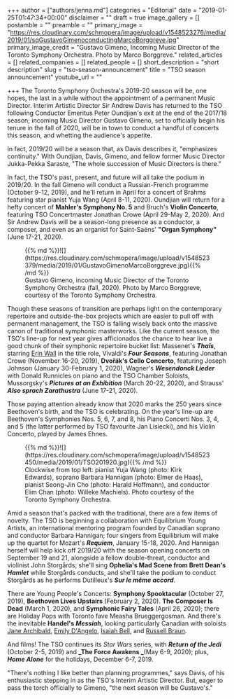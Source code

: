 +++
author = ["authors/jenna.md"]
categories = "Editorial"
date = "2019-01-25T01:47:34+00:00"
disclaimer = ""
draft = true
image_gallery = []
postamble = ""
preamble = ""
primary_image = "https://res.cloudinary.com/schmopera/image/upload/v1548523276/media/2019/01/sqGustavoGimenoconductingMarcoBorggreve.jpg"
primary_image_credit = "Gustavo Gimeno, Incoming Music Director of the Toronto Symphony Orchestra. Photo by Marco Borggreve."
related_articles = []
related_companies = []
related_people = []
short_description = "short description"
slug = "tso-season-announcement"
title = "TSO season announcement"
youtube_url = ""

+++
The Toronto Symphony Orchestra's 2019-20 season will be, one hopes, the last in a while without the appointment of a permanent Music Director. Interim Artistic Director Sir Andrew Davis has returned to the TSO following Conductor Emeritus Peter Oundjian's exit at the end of the 2017/18 season; incoming Music Director Gustavo Gimeno, set to officially begin his tenure in the fall of 2020, will be in town to conduct a handful of concerts this season, and whetting the audience's appetite.

In fact, 2019/20 will be a season that, as Davis describes it, "emphasizes continuity." With Oundjian, Davis, Gimeno, and fellow former Music Director Jukka-Pekka Saraste, "The whole succession of Music Directors is there."

In fact, the TSO's past, present, and future will all take the podium in 2019/20. In the fall Gimeno will conduct a Russian-French programme (October 9-12, 2019), and he'll return in April for a concert of Brahms featuring star pianist Yuja Wang (April 8-11, 2020). Oundjian will return for a hefty concert of **Mahler's Symphony No. 5** and Bruch's **Violin Concerto**, featuring TSO Concertmaster Jonathan Crowe (April 29-May 2, 2020). And Sir Andrew Davis will be a season-long presence as a conductor, a composer, and even as an organist for Saint-Saëns' **"Organ Symphony"** (June 17-21, 2020).

<figure data-type="image">{{% md %}}![](https://res.cloudinary.com/schmopera/image/upload/v1548523379/media/2019/01/GustavoGimenoMarcoBorggreve.jpg){{% /md %}}

<figcaption>Gustavo Gimeno, incoming Music Director of the Toronto Symphony Orchestra (fall, 2020). Photo by Marco Borggreve, courtesy of the Toronto Symphony Orchestra.</figcaption>

</figure>

Though these seasons of transition are perhaps light on the contemporary repertoire and outside-the-box projects which are easier to pull off with permanent management, the TSO is falling wisely back onto the massive canon of traditional symphonic masterworks. Like the current season, the TSO's line-up for next year gives afficionados the chance to hear live a good chunk of their symphonic repertoire bucket list: Massenet's **_Thaïs_**, starring [Erin Wall](/scene/people/erin-wall/) in the title role, Vivaldi's **_Four Seasons_**, featuring Jonathan Crowe (November 16-20, 2019), **Dvořák's Cello Concerto**, featuring Joseph Johnson (January 30-February 1, 2020), Wagner's **_Wesendonck Lieder_** with Donald Runnicles on piano and the TSO Chamber Soloists, Mussorgsky's **_Pictures at an Exhibition_** (March 20-22, 2020), and Strauss' **_Also sprach Zarathustra_** (June 17-21, 2020).

Those paying attention already know that 2020 marks the 250 years since Beethoven's birth, and the TSO is celebrating. On the year's line-up are Beethoven's Symphonies Nos. 5, 6, 7, and 8, his Piano Concerti Nos. 3, 4, and 5 (the latter performed by TSO favourite Jan Lisiecki), and his Violin Concerto, played by James Ehnes.

<figure data-type="image">{{% md %}}![](https://res.cloudinary.com/schmopera/image/upload/v1548523450/media/2019/01/TSO201920.jpg){{% /md %}}

<figcaption>Clockwise from top left: pianist Yuja Wang (photo: Kirk Edwards), soprano Barbara Hannigan (photo: Elmer de Haas), pianist Seong-Jin Cho (photo: Harald Hoffmann), and conductor Elim Chan (photo: Willeke Machiels). Photo courtesy of the Toronto Symphony Orchestra.</figcaption>

</figure>

Amid a season that's packed with the traditional, there are a few items of novelty. The TSO is beginning a collaboration with Equilibrium Young Artists, an international mentoring program founded by Canadian soprano and conductor Barbara Hannigan; four singers from Equilibrium will make up the quartet for Mozart's **_Requiem_**, January 15-18, 2020. And Hannigan herself will help kick off 2019/20 with the season opening concerts on September 19 and 21, alongside a fellow double-threat, conductor and violinist John Storgårds; she'll sing **Ophelia's Mad Scene from Brett Dean's _Hamlet_** while Storgårds conducts, and she'll take the podium to conduct Storgårds as he performs Dutilleux's **_Sur le même accord_**.

There are Young People's Concerts: **Symphony Spooktacular** (October 27, 2019), **Beethoven Lives Upstairs** (February 2, 2020). **The Composer Is Dead** (March 1, 2020), and **Symphonic Fairy Tales** (April 26, 2020); there are Holiday Pops with Toronto fave Measha Brueggergosman. And there's the inevitable **Handel's _Messiah_**, looking particularly Canadian with soloists [Jane Archibald](/scene/people/jane-archibald/), [Emily D'Angelo](/scene/people/emily-dangelo/), [Isaiah Bell](/scene/people/isaiah-bell/), and [Russell Braun](/scene/people/russell-braun/).

And films! The TSO continues its _Star Wars_ series, with **_Return of the Jedi_** (October 2-5, 2019) and **_The Force Awakens _**(May 6-9, 2020); plus, **_Home Alone_** for the holidays, December 6-7, 2019.

"There's nothing I like better than planning programmes," says Davis, of his enthusiastic stepping in as the TSO's Interim Artistic Director. But, eager to pass the torch officially to Gimeno, "the next season will be Gustavo's."